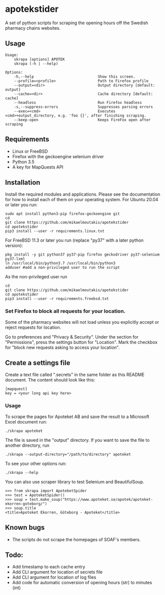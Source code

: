 # apotekstider
A set of python scripts for scraping the opening hours off the Swedish pharmacy chains websites.

## Usage

	Usage:
	    skrapa [options] APOTEK
	    skrapa (-h | --help)

	Options:
	    -h,--help                             Show this screen.
	    --profile=<profile>                   Path to Firefox profile
	    --output=<dir>                        Output directory [default: output]
	    --cache=<dir>                         Cache directory [default: cache]
	    --headless                            Run Firefox headless
	    -s,--suppress-errors                  Suppresses parsing errors
	    --exec=<cmd>                          Executes <cmd>+output_directory, e.g. 'foo {}', after finishing scraping.
	    --keep-open                           Keeps FireFox open after scraping


## Requirements

* Linux or FreeBSD
* Firefox with the geckoengine selenium driver
* Python 3.5
* A key for MapQuests API

## Installation
Install the required modules and applications. Please see the documentation for how to install each of them on your
operating system. For Ubuntu 20.04 or later you run:

    sudo apt install python3-pip firefox-geckoengine git
    cd 
    git clone https://github.com/mikaelmoutakis/apotekstider
    cd apotekstider
    pip3 install --user -r requirements.linux.txt

For FreeBSD 11.3 or later you run (replace "py37" with a later python version):

    pkg install -y git python37 py37-pip firefox geckodriver py37-selenium py37-lxml
    ln /usr/local/bin/python3.7 /usr/local/bin/python3
    adduser #add a non-privileged user to run the script

As the non-privileged user run

    cd
    git clone https://github.com/mikaelmoutakis/apotekstider
    cd apotekstider
    pip3 install --user -r requirements.freebsd.txt


###  Set Firefox to block all requests for your location.
Some of the pharmacy websites will not load unless you explicitly accept or reject requests for location.

Go to preferences and "Privacy & Security". Under the section for "Permissions", press the settings button for "Location". Mark the checkbox for "block new requests asking to access your location".

## Create a settings file
Create a text file called ".secrets" in the same folder as this README document.
The content should look like this:

    [mapquest]
    key = <your long api key here>


### Usage
To scrape the pages for Apoteket AB and save the result to a Microsoft Excel document run:

    ./skrapa apoteket

The file is saved in the "output" directory. If you want to save the file to another directory, run

    ./skrapa --output-directory="/path/to/directory" apoteket

To see your other options run:

    ./skrapa --help

You  can also use scraper library to test Selenium and BeautifulSoup.

    >>> from skrapa import ApoteketSpider
    >>> test = ApoteketSpider()
    >>> soup = test.make_soup("https://www.apoteket.se/apotek/apoteket-ekorren-goteborg/")
    >>> soup.title
    <title>Apoteket Ekorren, Göteborg - Apoteket</title>


## Known bugs
* The scripts do not scrape the homepages of SOAF's members.


## Todo:
* Add timestamp to each cache entry
* Add CLI argument for location of secrets file
* Add CLI argument for location of log files
* Add code for automatic conversion of opening hours (str) to minutes (int)


